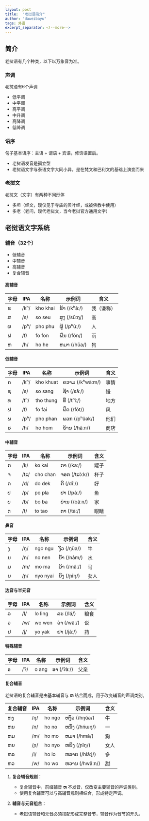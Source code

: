 ```yaml
---
layout: post
title:  "老挝语简介"
author: "daweibayu"
tags: 外语
excerpt_separator: <!--more-->
---
```


<!--more-->


## 简介

老挝语有几个种类，以下以万象音为准。

### 声调

老挝语有6个声调

* 低平调
* 中平调
* 高平调
* 中升调
* 高降调
* 低降调

### 语序

句子基本语序：主语 + 谓语 + 宾语，修饰语置后。

* 老挝语发音是孤立型
* 老挝语文字与泰语文字大同小异，是在梵文和巴利文的基础上演变而来


### 老挝文

老挝文（文字）有两种不同形体  
* 多坦（经文，现仅见于寺庙的贝叶经，或被佛教中使用）
* 多老（老问，现代老挝文，当今老挝官方通用文字）


## 老挝语文字系统

### 辅音（32个）

* 低辅音
* 中辅音
* 高辅音
* 复合辅音

#### **高辅音**

| 字母 | IPA   | 名称         | 示例词       | 含义      |
|------|-------|--------------|--------------|-----------|
| ຂ    | /kʰ/ | kho khai    | ຂ້າ (/kʰâː/)  | 我（谦称） |
| ສ    | /s/  | so seu      | ສູງ (/sǔːŋ/)  | 高        |
| ຜ    | /pʰ/ | pho phu     | ຜູ້ (/pʰûː/)  | 人        |
| ຝ    | /f/  | fo fon      | ຝົນ (/fǒn/)   | 雨        |
| ຫ    | /h/  | ho he       | ຫມາ (/hǔa/)   | 狗        |

#### **低辅音**

| 字母 | IPA   | 名称         | 示例词       | 含义      |
|------|-------|--------------|--------------|-----------|
| ຄ    | /kʰ/ | kho khuat   | ຄວາມ (/kʰwàːm/) | 事情     |
| ຊ    | /s/  | so sang    | ຊ້າ (/sâː/)   | 慢       |
| ທ    | /tʰ/ | tho thung   | ທີ່ (/tʰîː/)  | 地方     |
| ຟ    | /f/  | fo fai      | ຟົດ (/fǒt/)   | 风       |
| ພ    | /pʰ/ | pho phan    | ພວກ (/pʰûək/) | 他们     |
| ຮ    | /h/  | ho hom      | ຮ້ານ (/hâːn/) | 商店     |

#### **中辅音**

| 字母 | IPA   | 名称         | 示例词       | 含义      |
|------|-------|--------------|--------------|-----------|
| ກ    | /k/  | ko kai      | ກາ (/kaː/)    | 罐子     |
| ຈ    | /tɕ/ | cho chan    | ຈອກ (/tɕɔ̀ːk/) | 杯子     |
| ດ    | /d/  | do dek      | ດີ (/dīː/)    | 好       |
| ປ    | /p/  | po pla      | ປາ (/pàː/)    | 鱼       |
| ບ    | /b/  | bo ba       | ບ່ານ (/bâːn/) | 家       |
| ຕ    | /t/  | to tao      | ຕາ (/tàː/)    | 眼睛     |

#### **鼻音**

| 字母 | IPA   | 名称         | 示例词       | 含义      |
|------|-------|--------------|--------------|-----------|
| ງ    | /ŋ/  | ngo ngu     | ງົວ (/ŋŭa/)   | 牛        |
| ນ    | /n/  | no nen      | ນ້ຳ (/nâm/)   | 水        |
| ມ    | /m/  | mo ma       | ມ້າ (/mâː/)   | 马        |
| ຍ    | /ɲ/  | nyo nyai    | ຍິງ (/ɲīŋ/)   | 女人     |

#### **边音与半元音**

| 字母 | IPA   | 名称         | 示例词       | 含义      |
|------|-------|--------------|--------------|-----------|
| ລ    | /l/  | lo ling     | ລະ (/lá/)    | 粮食     |
| ວ    | /w/  | wo wen      | ວ່າ (/wâː/)  | 说       |
| ຢ    | /j/  | yo yak      | ຢາ (/jàː/)   | 药       |

#### **特殊辅音**

| 字母 | IPA   | 名称         | 示例词       | 含义      |
|------|-------|--------------|--------------|-----------|
| ອ    | /ʔ/  | o ang       | ອາ (/ʔàː/)   | 父亲     |


#### **复合辅音**

老挝语的复合辅音是由基本辅音与 **ຫ** 结合而成，用于改变辅音的声调类别。

| 复合辅音 | IPA   | 名称       | 示例词       | 含义      |
|----------|-------|------------|--------------|-----------|
| ຫງ       | /ŋ/  | ho ngo    | ຫງົວ (/hŋŭa/) | 牛        |
| ຫນ       | /n/  | ho no     | ຫນຶ່ງ (/hńɯŋ/) | 一        |
| ຫມ       | /m/  | ho mo     | ຫມາ (/hmǎ/)   | 狗        |
| ຫຍ       | /ɲ/  | ho nyo    | ຫຍິງ (/ɲīŋ/)  | 女人      |
| ຫລ       | /l/  | ho lo     | ຫລາຍ (/hlǎːj/) | 多        |
| ຫວ       | /w/  | ho wo     | ຫວານ (/hwǎːn/) | 甜        |

1. **复合辅音规则**：  
   - 复合辅音中，前缀辅音 **ຫ** 不发音，仅改变主要辅音的声调类别。  
   - 使用复合辅音可以与高辅音规则相结合，形成特定声调。

2. **辅音与元音组合**：  
   - 老挝语辅音和元音必须搭配形成完整音节，辅音作为音节的开头。




